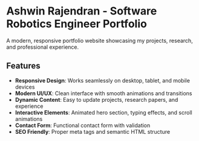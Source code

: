 # Ashwin Rajendran - Software Robotics Engineer Portfolio

A modern, responsive portfolio website showcasing my projects, research, and professional experience.

## Features

- **Responsive Design**: Works seamlessly on desktop, tablet, and mobile devices
- **Modern UI/UX**: Clean interface with smooth animations and transitions
- **Dynamic Content**: Easy to update projects, research papers, and experience
- **Interactive Elements**: Animated hero section, typing effects, and scroll animations
- **Contact Form**: Functional contact form with validation
- **SEO Friendly**: Proper meta tags and semantic HTML structure
